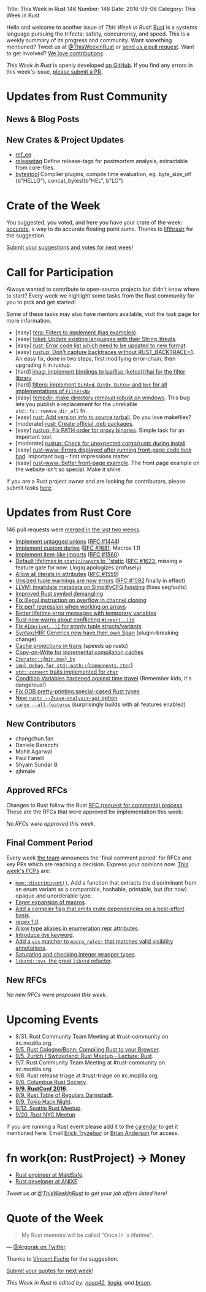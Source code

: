 Title: This Week in Rust 146
Number: 146
Date: 2016-09-06
Category: This Week in Rust

Hello and welcome to another issue of *This Week in Rust*!
[Rust](http://rust-lang.org) is a systems language pursuing the trifecta: safety, concurrency, and speed.
This is a weekly summary of its progress and community.
Want something mentioned? Tweet us at [@ThisWeekInRust](https://twitter.com/ThisWeekInRust) or [send us a pull request](https://github.com/cmr/this-week-in-rust).
Want to get involved? [We love contributions](https://github.com/rust-lang/rust/blob/master/CONTRIBUTING.md).

*This Week in Rust* is openly developed [on GitHub](https://github.com/cmr/this-week-in-rust).
If you find any errors in this week's issue, [please submit a PR](https://github.com/cmr/this-week-in-rust/pulls).

# Updates from Rust Community

## News & Blog Posts

## New Crates & Project Updates
* [ref_eq](https://github.com/emosenkis/ref_eq)
* [releasetag](https://github.com/frehberg/rust-releasetag) Define release-tags for postmortem analysis, extractable from core-files.
* [bytestool](https://github.com/frehberg/rust-bytestool) Compiler plugins, compile time evaluation, eg. byte_size_of!(b"HELLO"), concat_bytes!(b"HEL", b"LO")

# Crate of the Week

You suggested, you voted, and here you have your crate of the week: [accurate](https://github.com/bsteinb/accurate/), a way to do accurate floating point sums. Thanks to [lifthrasir](https://users.rust-lang.org/users/lifthrasiir) for the suggestion.

[Submit your suggestions and votes for next week][submit_crate]!

[submit_crate]: https://users.rust-lang.org/t/crate-of-the-week/2704

# Call for Participation

Always wanted to contribute to open-source projects but didn't know where to start?
Every week we highlight some tasks from the Rust community for you to pick and get started!

Some of these tasks may also have mentors available, visit the task page for more information.

* [easy] [tera: Filters to implement (has examples)](https://github.com/Keats/tera/issues/46).
* [easy] [tokei: Update existing languages with their String litreals](https://github.com/Aaronepower/tokei/issues/52).
* [easy] [rust: Error code list which need to be updated to new format](https://github.com/rust-lang/rust/issues/35233).
* [easy] [rustup: Don't capture backtraces without RUST_BACKTRACE=1](https://github.com/rust-lang-nursery/rustup.rs/issues/591#issuecomment-236235677).
  An easy fix, done in two steps, first modifying error-chain, then upgrading it in rustup.
* [hard] [imag: implement bindings to lua/lisp (ketos)/rhai for the filter
  library](https://github.com/matthiasbeyer/imag/issues/245)
* [hard] [filters: implement `BitAnd`, `BitOr`, `BitXor` and `Not` for all
  implementations of `Filter<N>`](https://github.com/matthiasbeyer/filters/issues/4)
* [easy] [tempdir: make directory removal robust on windows](https://github.com/rust-lang-nursery/tempdir/issues/15). This bug lets you
  publish a replacement for the unreliable `std::fs::remove_dir_all` fn.
* [easy] [rust: Add version info to source tarball](https://github.com/rust-lang/rust/issues/32444).
  Do you love makefiles?
* [moderate] [rust: Create official .deb packages](https://github.com/rust-lang/rust/issues/28307).
* [easy] [rustup: Fix PATH order for proxy binaries](https://github.com/rust-lang-nursery/rustup.rs/issues/475#issuecomment-241792606).
  Simple task for an important tool.
* [moderate] [rustup: Check for unexpected cargo/rustc during install](https://github.com/rust-lang-nursery/rustup.rs/issues/681).
* [easy] [rust-www: Errors displayed after running front-page code look bad](https://github.com/rust-lang/rust-www/issues/490).
  Important bug - first impressions matter.
* [easy] [rust-www: Better front-page example](https://github.com/rust-lang/rust-www/issues/180).
  The front page example on the website isn't so special. Make it shine.

If you are a Rust project owner and are looking for contributors, please submit tasks [here][guidelines].

[guidelines]: https://users.rust-lang.org/t/twir-call-for-participation/4821

# Updates from Rust Core

146 pull requests were [merged in the last two weeks][merged].

[merged]: https://github.com/issues?q=is%3Apr+org%3Arust-lang+is%3Amerged+merged%3A2016-08-29..2016-09-05

* [Implement untagged unions](https://github.com/rust-lang/rust/pull/36016) ([RFC #1444](https://github.com/rust-lang/rfcs/pull/1444))
* [Implement custom derive](https://github.com/rust-lang/rust/pull/35957) ([RFC #1681](https://github.com/rust-lang/rust/pull/35957): Macros 1.1)
* [Implement item-like imports](https://github.com/rust-lang/rust/pull/35894) ([RFC #1560](https://github.com/rust-lang/rfcs/pull/1560))
* [Default lifetimes in `static`/`const`s to `'static](https://github.com/rust-lang/rust/pull/35915) ([RFC #1623](https://github.com/rust-lang/rfcs/pull/1623), missing a feature gate for now. Llogiq apologizes profusely)
* [Allow all literals in attributes](https://github.com/rust-lang/rust/pull/35850) ([RFC #1559](https://github.com/rust-lang/rfcs/pull/1559))
* [Unsized tuple warnings are now errors](https://github.com/rust-lang/rust/pull/34982) ([RFC #1592](https://github.com/rust-lang/rfcs/pull/1592) finally in effect)
* [LLVM: Invalidate metadata on SimplifyCFG hoisting](https://github.com/rust-lang/llvm/pull/48) (fixes segfaults)
* [Improved Rust symbol demangling](https://github.com/rust-lang/rust/pull/36059)
* [Fix illegal instruction on overflow in channel cloning](https://github.com/rust-lang/rust/pull/36104)
* [Fix perf regression when working on arrays](https://github.com/rust-lang/rust/pull/36124)
* [Better lifetime error messages with temporary variables](https://github.com/rust-lang/rust/pull/36171)
* [Rust now warns about conflicting `#[repr(..)]`s](https://github.com/rust-lang/rust/pull/34623)
* [Fix `#[derive(..)]` for empty tuple structs/variants](https://github.com/rust-lang/rust/pull/35728)
* [Syntax/HIR: Generics now have their own Span](https://github.com/rust-lang/rust/pull/35591) (plugin-breaking change)
* [Cache projections in trans](https://github.com/rust-lang/rust/pull/35761) (speeds up rustc)
* [Copy-on-Write for incremental compilation caches](https://github.com/rust-lang/rust/pull/35718)
* [`Iterator::`{`min`, `max`}`_by`](https://github.com/rust-lang/rust/pull/35856)
* [`impl Debug for std::path::`{`Components`, `Iter`}](https://github.com/rust-lang/rust/pull/36101)
* [`std::convert` traits implemented for `char`](https://github.com/rust-lang/rust/pull/35755)
* [Condition Variables hardened against time travel](https://github.com/rust-lang/rust/pull/35048) (Remember kids, it's dangerous!)
* [Fix GDB pretty-printing special-cased Rust types](https://github.com/rust-lang/rust/pull/35585)
* [New `rustc --Zsave-analysis-api` option](https://github.com/rust-lang/rust/pull/36132)
* [`cargo --all-features`](https://github.com/rust-lang/cargo/pull/3038) (surprisingly builds with all features enabled)

## New Contributors

* changchun.fan
* Daniele Baracchi
* Mohit Agarwal
* Paul Fanelli
* Shyam Sundar B
* zjhmale

## Approved RFCs

Changes to Rust follow the Rust [RFC (request for comments)
process](https://github.com/rust-lang/rfcs#rust-rfcs). These
are the RFCs that were approved for implementation this week:

*No RFCs were approved this week.*

## Final Comment Period

Every week [the team](https://www.rust-lang.org/team.html) announces the
'final comment period' for RFCs and key PRs which are reaching a
decision. Express your opinions now. [This week's FCPs][fcp] are:

[fcp]: https://github.com/rust-lang/rfcs/labels/final-comment-period

* [`mem::discriminant()`](https://github.com/rust-lang/rfcs/pull/1696). Add a function that extracts the discriminant from an enum variant as a comparable, hashable, printable, but (for now) opaque and unorderable type.
* [Eager expansion of macros](https://github.com/rust-lang/rfcs/pull/1628).
* [Add a compiler flag that emits crate dependencies on a best-effort basis](https://github.com/rust-lang/rfcs/pull/1622).
* [regex 1.0](https://github.com/rust-lang/rfcs/pull/1620).
* [Allow type aliases in enumeration repr attributes](https://github.com/rust-lang/rfcs/pull/1605).
* [Introduce `dyn` keyword](https://github.com/rust-lang/rfcs/pull/1603).
* [Add a `vis` matcher to `macro_rules!` that matches valid visibility annotations](https://github.com/rust-lang/rfcs/pull/1575).
* [Saturating and checking integer wrapper types](https://github.com/rust-lang/rfcs/pull/1534).
* [`libstd::sys`, the great `libstd` refactor](https://github.com/rust-lang/rfcs/pull/1502).

## New RFCs

*No new RFCs were proposed this week.*

# Upcoming Events

* 8/31. Rust Community Team Meeting at #rust-community on irc.mozilla.org.
* [9/5. Rust Cologne/Bonn: Compiling Rust to your Browser](http://rustaceans.cologne/2016/09/05/compile-to-js.html).
* [9/5. Zurich / Switzerland: Rust Meetup - Lecture: Rust<T>](http://www.meetup.com/de-DE/Mozilla-Meetup-Switzerland/events/233292936/).
* 9/7. Rust Community Team Meeting at #rust-community on irc.mozilla.org.
* 9/8. Rust release triage at #rust-triage on irc.mozilla.org.
* [9/8. Columbus Rust Society](https://www.meetup.com/columbus-rs/events/232660905/).
* **[9/9. RustConf 2016](http://rustconf.com/)**.
* [9/9. Rust Table of Regulars Darmstadt](https://www.meetup.com/de-DE/Rust-Rhein-Main/events/233544580/).
* [9/9. Tokio Hack Night](https://tokiohacknight.splashthat.com/).
* [9/12. Seattle Rust Meetup](https://www.eventbrite.com/e/mozilla-rust-seattle-meetup-tickets-12222326307?aff=erelexporg).
* [9/20. Rust NYC Meetup](https://www.meetup.com/Rust-NYC/events/233756447/)

If you are running a Rust event please add it to the [calendar] to get
it mentioned here. Email [Erick Tryzelaar][erickt] or [Brian
Anderson][brson] for access.

[calendar]: https://www.google.com/calendar/embed?src=apd9vmbc22egenmtu5l6c5jbfc%40group.calendar.google.com
[erickt]: mailto:erick.tryzelaar@gmail.com
[brson]: mailto:banderson@mozilla.com

# fn work(on: RustProject) -> Money

* [Rust engineer at MaidSafe](http://maidsafe.net/careers.html#rust_engineer).
* [Rust developer at ANIXE](http://anixe.pl/rust_dev/).

*Tweet us at [@ThisWeekInRust](https://twitter.com/ThisWeekInRust) to get your job offers listed here!*

# Quote of the Week

> My Rust memoirs will be called "Once in 'a lifetime".

— [@Argorak on Twitter](https://twitter.com/Argorak/status/768040922030432256).

Thanks to [Vincent Esche](https://users.rust-lang.org/users/regexident) for the suggestion.

[Submit your quotes for next week][submit]!

[submit]: http://users.rust-lang.org/t/twir-quote-of-the-week/328

*This Week in Rust is edited by: [nasa42](https://github.com/nasa42), [llogiq](https://github.com/llogiq), and [brson](https://github.com/brson).*
